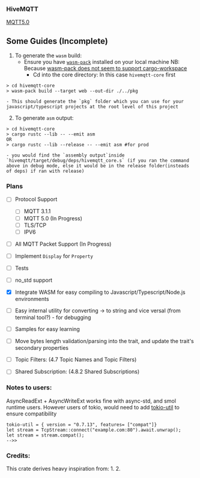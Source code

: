 ### HiveMQTT
[MQTT5.0](https://docs.oasis-open.org/mqtt/mqtt/v5.0/mqtt-v5.0.html)

## Some Guides (Incomplete)
1. To generate the `wasm` build:
    - Ensure you have [`wasm-pack`](https://github.com/rustwasm/wasm-pack) installed on your local machine
    NB: Because [wasm-pack does not seem to support cargo-workspace](https://github.com/rustwasm/wasm-pack/issues/642)
        - Cd into the core directory: In this case `hivemqtt-core` first
```
> cd hivemqtt-core
> wasm-pack build --target web --out-dir ./../pkg
```
    - This should generate the `pkg` folder which you can use for your javascript/typescript projects at the root level of this project

2. To generate `asm` output:
```
> cd hivemqtt-core
> cargo rustc --lib -- --emit asm
OR 
> cargo rustc --lib --release -- --emit asm #for prod
```
    - you would find the `assembly output`inside `hivemqtt/target/debug/deps/hivemqtt_core.s` (if you ran the command above in debug mode, else it would be in the release folder(insteads of deps) if ran with release)

### Plans
- [ ] Protocol Support
    - [ ] MQTT 3.1.1
    - [ ] MQTT 5.0 (In Progress)
    - [ ] TLS/TCP
    - [ ] IPV6
- [ ] All MQTT Packet Support (In Progress)
- [ ] Implement `Display` for `Property`
- [ ] Tests
- [ ] no_std support
- [x] Integrate WASM for easy compiling to Javascript/Typescript/Node.js environments
- [ ] Easy internal utility for converting -> to string and vice versal (from terminal tool?) - for debugging
- [ ] Samples for easy learning
- [ ] Move bytes length validation/parsing into the trait, and update the trait's secondary properties
- [ ] Topic Filters: (4.7 Topic Names and Topic Filters)
- [ ] Shared Subscription: (4.8.2 Shared Subscriptions)




### Notes to users:
AsyncReadExt + AsyncWriteExt works fine with async-std, and smol runtime users. However users of tokio, would need to add [tokio-util](crates.io/crates/tokio_util) to ensure compatibility

```tokio
tokio-util = { version = "0.7.13", features= ["compat"]}
let stream = TcpStream::connect("example.com:80").await.unwrap();
let stream = stream.compat();
-->>
```


### Credits:
This crate derives heavy inspiration from:
1. 
2. 